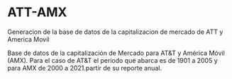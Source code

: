 # ATT-AMX
Generacion de la base de datos de la capitalizacion de mercado de ATT y America Movil

Base de datos de la capitalización de Mercado para AT&T y América Móvil (AMX). Para el caso de AT&T el periodo que
  abarca es de 1901 a 2005 y para AMX de 2000 a 2021.partir de su reporte anual.
